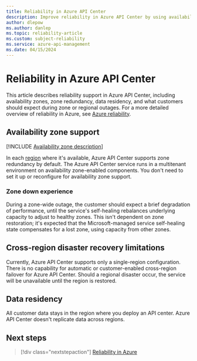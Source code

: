 ```yaml
---
title: Reliability in Azure API Center 
description: Improve reliability in Azure API Center by using availability zones and zone redundancy. Read about disaster recovery and what to expect during an outage. 
author: dlepow 
ms.author: danlep
ms.topic: reliability-article
ms.custom: subject-reliability
ms.service: azure-api-management
ms.date: 04/15/2024
---
```



# Reliability in Azure API Center

This article describes reliability support in Azure API Center, including availability zones, zone redundancy, data residency, and what customers should expect during zone or regional outages. For a more detailed overview of reliability in Azure, see [Azure reliability](/azure/architecture/framework/resiliency/overview).

## Availability zone support

[!INCLUDE [Availability zone description](includes/reliability-availability-zone-description-include.md)]

In each [region](../api-center/overview.md) where it's available, Azure API Center supports zone redundancy by default. The Azure API Center service runs in a multitenant environment on availability zone-enabled components. You don't need to set it up or reconfigure for availability zone support. 


### Zone down experience

During a zone-wide outage, the customer should expect a brief degradation of performance, until the service's self-healing rebalances underlying capacity to adjust to healthy zones. This isn't dependent on zone restoration; it's expected that the Microsoft-managed service self-healing state compensates for a lost zone, using capacity from other zones.

## Cross-region disaster recovery limitations

Currently, Azure API Center supports only a single-region configuration. There is no capability for automatic or customer-enabled cross-region failover for Azure API Center. Should a regional disaster occur, the service will be unavailable until the region is restored.

## Data residency

All customer data stays in the region where you deploy an API center. Azure API Center doesn't replicate data across regions. 

## Next steps

> [!div class="nextstepaction"]
> [Reliability in Azure](/azure/reliability/overview)
